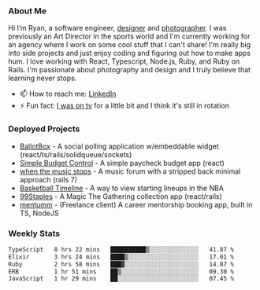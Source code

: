 ### About Me
Hi I’m Ryan, a software engineer, [designer](https://www.denvermullets.com/video) and [photographer](https://www.denvermullets.com/). I was previously an Art Director in the sports world and I'm currently working for an agency where I work on some cool stuff that I can't share! I'm really big into side projects and just enjoy coding and figuring out how to make apps hum. I love working with React, Typescript, Node.js, Ruby, and Ruby on Rails. I'm passionate about photography and design and I truly believe that learning never stops.

- 📫 How to reach me: [LinkedIn](https://www.linkedin.com/in/ryanvaznis)
- ⚡ Fun fact: [I was on tv](https://vimeo.com/381425882) for a little bit and I think it's still in rotation

### Deployed Projects
- [BallotBox](https://voteballotbox.com/) - A social polling application w/embeddable widget (react/ts/rails/solidqueue/sockets)
- [Simple Budget Control](https://simplebudgetcontrol.com/) - A simple paycheck budget app (react)
- [when the music stops](https://whenthemusicstops.net) - A music forum with a stripped back minimal approach (rails 7)
- [Basketball Timeline](https://basketball-timeline.com/?team=PHO&year=2023) - A way to view starting lineups in the NBA
- [99Staples](https://www.99staples.com/collections/denvermullets/9) - A Magic The Gathering collection app (react/rails)
- [mentumm](https://portal.mentumm.com/) - (Freelance client) A career mentorship booking app, built in TS, NodeJS

### Weekly Stats
<!--START_SECTION:waka-->

```txt
TypeScript   8 hrs 22 mins   ██████████▒░░░░░░░░░░░░░░   41.87 %
Elixir       3 hrs 24 mins   ████▒░░░░░░░░░░░░░░░░░░░░   17.01 %
Ruby         2 hrs 58 mins   ███▓░░░░░░░░░░░░░░░░░░░░░   14.87 %
ERB          1 hr 51 mins    ██▒░░░░░░░░░░░░░░░░░░░░░░   09.30 %
JavaScript   1 hr 29 mins    ██░░░░░░░░░░░░░░░░░░░░░░░   07.45 %
```

<!--END_SECTION:waka-->
